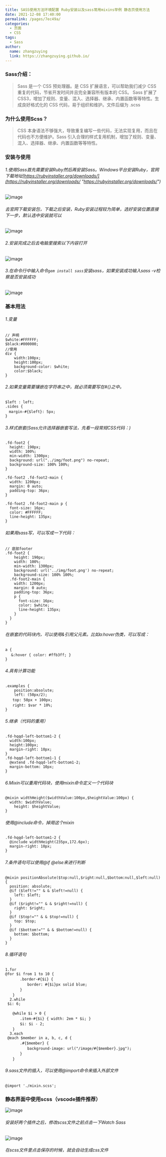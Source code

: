 ```yaml
---
title: SASS使用方法环境配置 Ruby安装以及sass常用mixins举例 静态页使用方法
date: 2021-12-08 17:40:00
permalink: /pages/7ec49a/
categories:
  - 页面
  - CSS
tags:
  - Sass
author: 
  name: zhangzuying
  link: https://zhangzuying.github.io/
---
```

### Sass介绍：
> Sass 是一个 CSS 预处理器。是 CSS 扩展语言，可以帮助我们减少 CSS 重复的代码，节省开发时间并且完全兼容所有版本的 CSS。
> Sass 扩展了 CSS3，增加了规则、变量、混入、选择器、继承、内置函数等等特性。生成良好格式化的 CSS 代码，易于组织和维护。文件后缀为 .scss
### 为什么使用Scss？
> CSS 本身语法不够强大，导致重复编写一些代码，无法实现复用，而且在代码也不方便维护。Sass 引入合理的样式复用机制，增加了规则、变量、混入、选择器、继承、内置函数等等特性。
### 安装与使用
###### 1.使用Sass首先需要安装Ruby然后再安装Sass。Windows平台安装Ruby，官网下载地址[https://rubyinstaller.org/downloads/](https://rubyinstaller.org/downloads/ "https://rubyinstaller.org/downloads/")
![image](../../.vuepress/public/img/css20-1.png)
###### 去官网下载安装包，下载之后安装，Ruby安装过程较为简单，选好安装位置直接下一步，默认选中安装就可以
![image](../../.vuepress/public/img/css20-2.png)
###### 2.安装完成之后去电脑里搜索以下内容打开
![image](../../.vuepress/public/img/css20-3.png)
###### 3.在命令行中输入命令`gem install sass`安装sass，如果安装成功输入sass -v检察是否安装成功
![image](../../.vuepress/public/img/css20-4.png)
### 基本用法
###### 1.变量
```
// 声明
$white:#FFFFFF;
$black:#000000;
//使用
div {
	width:100px;
	height:100px;
	background-color: $white;
	color:$black;
}

```
###### 2.如果变量需要镶嵌在字符串之中，就必须需要写在#{}之中。
```
$left : left;
.sides {
　margin-#{$left}: 5px;
}
```
###### 3.样式嵌套(Sass允许选择器嵌套写法，先看一段常规CSS代码：)
```
.fd-foot2 {
  height: 190px;
  width: 100%;
  min-width: 1300px;
  background: url("../img/foot.png") no-repeat;
  background-size: 100% 100%;
}

.fd-foot2 .fd-foot2-main {
  width: 1200px;
  margin: 0 auto;
  padding-top: 36px;
}

.fd-foot2 .fd-foot2-main p {
  font-size: 16px;
  color: #FFFFFF;
  line-height: 135px;
}
```
###### 如果用sass写，可以写成一下代码：
```
// 底部footer
.fd-foot2 {
	height: 190px;
	width: 100%;
	min-width: 1300px;
	background: url('../img/foot.png') no-repeat;
	background-size: 100% 100%;
  .fd-foot2-main {
    width: 1200px;
    margin: 0 auto;
    padding-top: 36px;
    p {
      font-size: 16px;
      color: $white;
      line-height: 135px;
    }
  }
}
```
###### 在嵌套的代码块内，可以使用&引用父元素。比如a:hover伪类，可以写成：
```
a {
　 &:hover { color: #ffb3ff; }
}
```
###### 4.具有计算功能
```
.examples {
	position:absolute;
	left: (50px/2);
　　top: 50px + 100px;
　　right: $var * 10%;
}
```
###### 5.继承（代码的重用）
```
.fd-hqqd-left-bottom1-2 {
  width:100px;
  height:100px;
  margin-right: 10px;
}
.fd-hqqd-left-bottom1-1 {
  @extend .fd-hqqd-left-bottom1-2;
  margin-bottom: 10px;
}
```
###### 6.Mixin可以重用代码块，使用mixin命令定义一个代码块
```
@mixin widthHeight($widthValue:100px,$heightValue:100px) {
  width: $widthValue;
	height: $heightValue;
}
```
###### 使用@include命令，掉用这个mixin
```
.fd-hqqd-left-bottom1-2 {
  @include widthHeight(235px,172.6px);
  margin-right: 10px;
}
```
###### 7.条件语句可以使用@if @else来进行判断
```
@mixin positionAbsolute($top:null,$right:null,$bottom:null,$left:null) {
  position: absolute;
  @if ($left!="" & & $left!=null) {
    left: $left;
  }
  @if ($right!="" & & $right!=null) {
    right: $right;
  }
  @if ($top!="" & & $top!=null) {
    top: $top;
  }
  @if ($bottom!="" & & $bottom!=null) {
    bottom: $bottom;
  }
}
```
###### 8.循环语句
```
1.for
@for $i from 1 to 10 {
　　　　.border-#{$i} {
　　　　　　border: #{$i}px solid blue;
　　　　}
　　}
  2.while
 $i: 6;

　　@while $i > 0 {
　　　　.item-#{$i} { width: 2em * $i; }
　　　　$i: $i - 2;
　　}
  3.each
 @each $member in a, b, c, d {
　　　　.#{$member} {
　　　　　　background-image: url("/image/#{$member}.jpg");
　　　　}
　　}
```
###### 9.sass文件的插入，可以使用@import命令来插入外部文件
`@import './mixin.scss';`
### 静态界面中使用scss（vscode插件推荐）
![image](../../.vuepress/public/img/css20-5.png)
###### 安装好两个插件之后，修改scss文件之前点击一下Watch Sass
![image](../../.vuepress/public/img/css20-6.png)
###### 在scss文件里点击保存的时候，就会自动生成css文件
